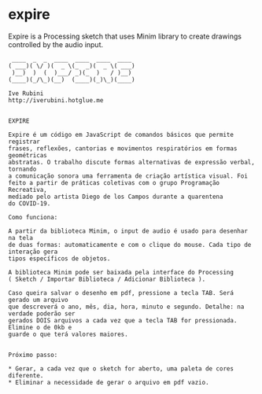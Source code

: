 # expire
Expire is a Processing sketch that uses Minim library to create drawings controlled by the audio input.

	 ____  _  _  ____  ____  ____  ____ 
	( ___)( \/ )(  _ \(_  _)(  _ \( ___)
	 )__)  )  (  )___/ _)(_  )   / )__) 
	(____)(_/\_)(__)  (____)(_)\_)(____)

	Ive Rubini
	http://iverubini.hotglue.me


	EXPIRE

	Expire é um código em JavaScript de comandos básicos que permite registrar
	frases, reflexões, cantorias e movimentos respiratórios em formas geométricas
	abstratas. O trabalho discute formas alternativas de expressão verbal, tornando
	a comunicação sonora uma ferramenta de criação artística visual. Foi
	feito a partir de práticas coletivas com o grupo Programação Recreativa, 
	mediado pelo artista Diego de los Campos durante a quarentena
	do COVID-19.
	
	Como funciona:

	A partir da biblioteca Minim, o input de audio é usado para desenhar na tela
	de duas formas: automaticamente e com o clique do mouse. Cada tipo de interação gera
	tipos específicos de objetos.
	
	A biblioteca Minim pode ser baixada pela interface do Processing 
	( Sketch / Importar Biblioteca / Adicionar Biblioteca ).

	Caso queira salvar o desenho em pdf, pressione a tecla TAB. Será gerado um arquivo
	que descreverá o ano, mês, dia, hora, minuto e segundo. Detalhe: na verdade poderão ser
	gerados DOIS arquivos a cada vez que a tecla TAB for pressionada. Elimine o de 0kb e 
	guarde o que terá valores maiores. 
	

	Próximo passo:

	* Gerar, a cada vez que o sketch for aberto, uma paleta de cores diferente.
	* Eliminar a necessidade de gerar o arquivo em pdf vazio.


